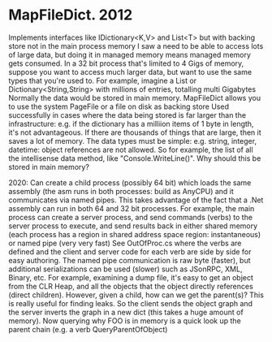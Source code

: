 # MapFileDict. 2012
Implements interfaces like IDictionary&lt;K,V> and List&lt;T> but with backing store not in the main process memory
I saw a need to be able to access lots of large data, but doing it in managed memory means managed memory gets consumed. 
In a 32 bit process that's limited to 4 Gigs of memory, suppose you want to access much larger data, 
but want to use the same types that you're used to. 
For example, imagine a List<string> or Dictionary<String,String> with millions of entries, totalling multi Gigabytes
Normally the data would be stored in main memory.
MapFileDict allows you to use the system PageFile or a file on disk as backing store
Used successfully in cases where the data being stored is far larger than the infrastructure: 
e.g. if the dictionary has a milliion items of 1 byte in length, it's not advantageous.
If there are thousands of things that are large, then it saves a lot of memory.
The data types must be simple: e.g. string, integer, datetime: object references are not allowed.
So for example, the list of all the intellisense data method, like "Console.WriteLine()". Why should this be stored in main memory?


2020: Can create a child process (possibly 64 bit) which loads the same assembly (the asm runs in both processes: build as AnyCPU)
and it communicates via named pipes. This takes advantage of the fact that a .Net assembly can run in both 64 and 32 bit processes.
For example, the main process can create a server process, and send commands (verbs) to the server
process to execute, and send results back in either shared memory (each process has a region in shared address space region: instantaneous)
or named pipe (very very fast)
See OutOfProc.cs where the verbs are defined and the client and server code for each verb are side by side for easy authoring.
The named pipe communication is raw byte (faster), but additional serializations can be used (slower) such as JSonRPC, XML, Binary, etc.
For example, examining a dump file, it's easy to get an object from the CLR Heap, and all the objects that the object 
directly references (direct children). However, given a child, how can we get the parent(s)? 
This is really useful for finding leaks.
So the client sends the object graph and the server inverts the graph in a new dict (this takes a huge amount of memory). 
Now querying why FOO is in memory is a quick look up the parent chain (e.g. a verb QueryParentOfObject)
